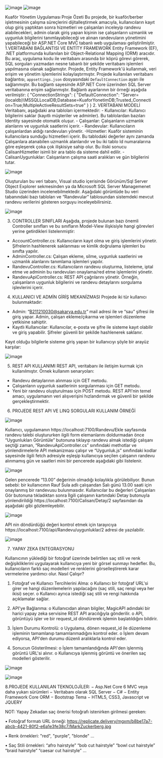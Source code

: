 ![image](https://github.com/user-attachments/assets/100de0bc-9b99-493a-bb23-5f53469d8cfb)
![image](https://github.com/user-attachments/assets/4503cd4b-4512-4e8f-88fd-1f54c4f47a42)

Kuaför Yönetim Uygulaması Proje Özeti 
Bu projede, bir kuaför/berber işletmesinin çalışma süreçlerini dijitalleştirmek 
amacıyla, kullanıcıların kayıt olup giriş yaptıktan sonra hizmetleri ve çalışanları 
inceleyip randevu alabilecekleri, admin olarak giriş yapan kişinin ise çalışanların 
uzmanlık ve uygunluk bilgilerini tanımlayabileceği  ve alınan randevuların 
yönetimini yapabileceği bir ASP.NET Core MVC tabanlı web uygulaması 
geliştirilmiştir. 
1.VERİTABANI BAĞLANTISI VE ENTİTY FRAMEWORK 
Entity Framework (EF), .NET platformunda kullanılan bir Object-Relational 
Mapping (ORM) aracıdır. Bu araç, uygulama kodu ile veritabanı arasında bir köprü 
görevi görerek, SQL sorguları yazmadan nesne tabanlı bir şekilde veritabanı işlemleri 
yapılmasına olanak sağlamıştır. Projede, Entity Framework'ü kullanmak, veri erişim 
ve yönetim işlemlerini kolaylaştırmıştır. 
Projede kullanılan veritabanı bağlantısı, `appsettings.json` dosyasındaki 
`DefaultConnection` ayarı ile sağlanmıştır. Bu bağlantı sayesinde ASP.NET Core 
üzerinden SQL Server veritabanına erişim sağlanmıştır. Bağlantı ayarlarının bir 
örneği aşağıda verilmiştir: 
{ 
"ConnectionStrings": { 
"DefaultConnection": 
"Server=(localdb)\MSSQLLocalDB;Database=KuaforYonetimDB;Trusted_Connecti
 on=True;MultipleActiveResultSets=true" 
} 
} 
2. VERİTABANI MODELİ 
Veritabanı, aşağıdaki ana tabloları içermektedir: - Kullanıcılar: Kullanıcı bilgilerini saklar (kayıtlı müşteriler ve adminler). Bu 
tablolardan bazıları Identity sayesinde otomatik oluşur. - Çalışanlar: Çalışanların uzmanlık alanlarını ve uygunluk saatlerini içerir. - Randevular: Kullanıcıların çalışanlardan aldığı randevuları yönetir. -Hizmetler: Kuaför sisteminin kullanıcılara sunduğu hizmetleri içerir. Bu tablodaki 
değerler aynı zamanda Çalışanlara atanabilen uzmanlık alanlarıdır ve bu iki tablo Id 
numaralarına göre eşleşerek çoka çok ilişkisiye sahip olur. Bu iliski sonucu 
CalisanHizmetler isimli bir ara tablo da sisteme dahil edilir. -CalisanUygunluklar: Calışanların çalışma saati aralıkları ve gün bilgilerini tutar.

![image](https://github.com/user-attachments/assets/601d2e3b-86e2-48cd-a0bd-671a5e158130)

Oluşturulan bu veri tabanı, Visual studio içerisinde Görünüm/Sql Server Object Explorer sekmesinden ya da Microsoft SQL Server Managemenet Studio üzerinden incelenebilmektedir. 
Aşağıdaki görüntüde bu veri tabanındaki bazı tabloları ve “Randevular” tablosundan sistemdeki mevcut randevu verilerini gösteren sorguyu inceleyebilirsiniz.

![image](https://github.com/user-attachments/assets/73c76f6e-343a-4722-bea3-2a2d95dba587)

3. CONTROLLER SINIFLARI
Aşağıda, projede bulunan bazı önemli Controller sınıfları ve bu sınıfların Model-View ilişkisiyle hangi görevleri yerine getirdikleri listelenmiştir:
- AccountController.cs: Kullanıcıların kayıt olma ve giriş işlemlerini yönetir. Şifrelerin hashlenerek saklanması ve kimlik doğrulama işlemleri bu sınıfta yapılır.
- AdminController.cs: Çalışan ekleme, silme, uygunluk saatlerini ve uzmanlık alanlarını tanımlama işlemleri yapılır.
- RandevuController.cs: Kullanıcıların randevu oluşturma, listeleme, iptal etme ve adminin bu randevuları onaylama/red etme işlemlerini yönetir.
- RandevuApiController.cs: REST API çağrılarını yönetir. Örneğin, çalışanların uygunluk bilgilerini ve randevu detaylarını sorgulama işlevlerini içerir.
4. KULLANICI VE ADMİN GİRİŞ MEKANİZMASI
Projede iki tür kullanıcı bulunmaktadır:
- Admin: “B211210030@sakarya.edu.tr” mail adresi ile ve “sau” şifresi ile giriş yapar. Admin, çalışan ekleme/çıkarma ve işlemleri düzenleme yetkisine sahiptir.
- Kayıtlı Kullanıcılar: Kullanıcılar, e-posta ve şifre ile sisteme kayıt olabilir ve giriş yapabilir. Şifreler güvenli bir şekilde hashlenerek saklanır.

Kayıt olduğu bilgilerle sisteme giriş yapan bir kullanıcıyı şöyle bir arayüz karşılar: 

![image](https://github.com/user-attachments/assets/9df2b544-4cb5-41c9-b326-d47fd7260a2a)

5. REST API KULLANIMI
REST API, veritabanı ile iletişim kurmak için kullanılmıştır. Örnek kullanım senaryoları:
- Randevu detaylarının alınması için GET metodu.
- Çalışanların uygunluk saatlerinin sorgulanması için GET metodu.
- Yeni bir randevu oluşturulması için POST metodu.
REST API'nin temel amacı, uygulamanın veri alışverişini hızlandırmak ve güvenli bir şekilde gerçekleştirmektir. 


6. PROJEDE REST API VE LINQ SORGULARI KULLANIM ÖRNEĞİ

![image](https://github.com/user-attachments/assets/308e3820-e74d-4c85-9d6a-4a41c5515e85)

Kullanıcı, uygulamanın https://localhost:7100/Randevu/Ekle  sayfasında randevu talebi oluştururken ilgili form elemanlarını doldurmadan önce “Uygunlukları Görüntüle”  butonuna tıklayıp randevu almak istediği çalışanı seçtiği zaman, “RandevuApiController.cs” sınıfındaki methotlar ve yönlendirmelerle API mekanizması çalışır ve “Uygunluk.js” sınıfındaki kodlar sayesinde ilgili fetch adresiyle eşleşip kullanıcıya seçilen çalışanın randevu alınmamış gün ve saatleri mini bir pencerede aşağıdaki gibi listelenir.

![image](https://github.com/user-attachments/assets/a1683654-011b-4224-864d-2c14d583cca7)


Gelen pencerede “13.00” değerinin olmadığı kolaylıkla görülebiliyor. Bunun sebebi: bir kullanıcının Rauf Sula adlı çalışandan Salı günü 13.00 saati için onaylanmış bir randevusu bulunmasıdır. Kullanıcılar bu değerleri  Çalışanları Gör butonuna tıkladıktan sonra İlgili çalışanın kartındaki Detay butonuyla yönlendirildiği https://localhost:7100/Calisan/Detay/2 sayfasından da aşağıdaki gibi gözlemleyebilir.

![image](https://github.com/user-attachments/assets/f8b1924c-ade8-49de-a8af-8b7c0df61416)


API nin döndürdüğü değeri kontrol etmek için tarayıcıya  https://localhost:7100/api/Randevu/uygunluklar/2  adresi de yazılabilir. 

![image](https://github.com/user-attachments/assets/1b082760-1f15-4e98-ae7c-d186c66cd024)


7. YAPAY ZEKA ENTEGRASYONU

Kullanıcının yüklediği bir fotoğraf üzerinde belirtilen saç stili ve renk değişikliklerini uygulayarak kullanıcıya yeni bir görsel sunmayı hedefler. Bu, kullanıcıların farklı saç modelleri ve renklerini görselleştirerek karar vermelerine yardımcı olur.
Nasıl Çalışır?
1.	Fotoğraf ve Kullanıcı Tercihlerini Alma:
o	Kullanıcı bir fotoğraf URL'si girer ve hangi düzenlemelerin yapılacağını (saç stili, saç rengi veya her ikisi) seçer.
o	Kullanıcı ayrıca istediği saç stili ve rengi hakkında açıklamalar sağlar.
2.	API'ye Bağlanma:
o	Kullanıcıdan alınan bilgiler, MagicAPI adındaki bir harici yapay zeka servisine REST API aracılığıyla gönderilir.
o	API, görüntüyü işler ve bir request_id döndürerek işlemin başlatıldığını bildirir.


3.	İşlem Durumu Kontrolü:
o	Uygulama, dönen request_id ile düzenleme işleminin tamamlanıp tamamlanmadığını kontrol eder.
o	İşlem devam ediyorsa, API'den durumu düzenli aralıklarla kontrol eder.
4.	Sonucun Gösterilmesi:
o	İşlem tamamlandığında API'den işlenmiş görüntü URL'si alınır.
o	Kullanıcıya işlenmiş görüntü ve önerilen saç modelleri gösterilir.


![image](https://github.com/user-attachments/assets/6b81205d-8145-4550-a82a-cec86c5ed45c)

![image](https://github.com/user-attachments/assets/18d23dc4-86d7-4f2d-8551-66ffab79512e)

8.PROJEDE KULLANILAN TEKNOLOJİLER:
−	Asp.Net Core 6 MVC veya daha yukarı sürümleri
−	Veritabanı olarak SQL Server
−	C#
−	Entity Framework Core ORM
−	Bootstrap Tema
−	HTML5, CSS3, Javascript ve JQUERY



NOT:    Yapay Zekadan saç önerisi fotoğrafı istenirken girilmesi gereken:

•	Fotoğraf formatı URL örneği: https://replicate.delivery/mgxm/b8be17a7-abcb-4421-80f2-e6a1e3fe38c7/MarkZuckerberg.jpg

•	Renk örnekleri:    "red",    "purple",    "blonde" …

•	Saç Stili örnekleri:   “afro hairstyle”    “bob cut hairstyle”    “bowl cut hairstyle”  “braid hairstyle”    “caesar cut hairstyle” …








